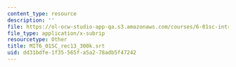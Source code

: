 ```yaml
---
content_type: resource
description: ''
file: https://ol-ocw-studio-app-qa.s3.amazonaws.com/courses/6-01sc-introduction-to-electrical-engineering-and-computer-science-i-spring-2011/dd31bdfe1f35565fa5a278adb5f47242_MIT6_01SC_rec13_300k.vtt
file_type: application/x-subrip
resourcetype: Other
title: MIT6_01SC_rec13_300k.srt
uid: dd31bdfe-1f35-565f-a5a2-78adb5f47242
---
```

